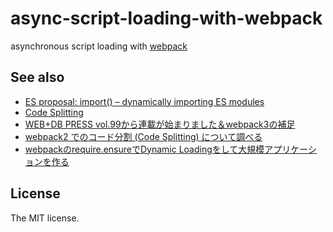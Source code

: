 # async-script-loading-with-webpack

asynchronous script loading with [webpack](https://webpack.js.org/)

## See also

- [ES proposal: import() – dynamically importing ES modules](http://2ality.com/2017/01/import-operator.html)
- [Code Splitting](https://webpack.js.org/guides/code-splitting/)
- [WEB+DB PRESS vol.99から連載が始まりました＆webpack3の補足](https://techblog.yahoo.co.jp/javascript/webpack3/)
- [webpack2 でのコード分割 (Code Splitting) について調べる](http://qiita.com/inuscript/items/ac458e5adc3a6e110a1c)
- [webpackのrequire.ensureでDynamic Loadingをして大規模アプリケーションを作る](http://qiita.com/RyotaSugawara/items/0effa7ce42adfcb66a35)

## License

The MIT license.
